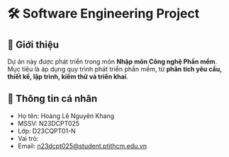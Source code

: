 # 🛠️ Software Engineering Project 

## 📌 Giới thiệu
Dự án này được phát triển trong môn **Nhập môn Công nghệ Phần mềm**.  
Mục tiêu là áp dụng quy trình phát triển phần mềm, từ **phân tích yêu cầu, thiết kế, lập trình, kiểm thử và triển khai**.  

## 👤 Thông tin cá nhân
- Họ tên: Hoàng Lê Nguyên Khang
- MSSV: N23DCPT025
- Lớp: D23CQPT01-N
- Vai trò: 
- Email: n23dcpt025@student.ptithcm.edu.vn
